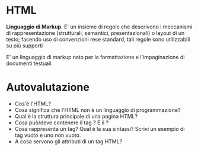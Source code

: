 # HTML

**Linguaggio di Markup**. E' un insieme di regole che descrivono i
meccanismi di rappresentazione (strutturali, semantici,
presentazionali) o layout di un testo; facendo uso di convenzioni rese
standard, tali regole sono utilizzabili su più supporti

E' un linguaggio di markup nato per la formattazione e l'impaginazione
di documenti testuali.

# Autovalutazione

- Cos'è l'HTML?
- Cosa significa che l'HTML non è un linguaggio di programmazione?
- Qual è la struttura principale di una pagina HTML?
- Cosa può/deve contenere il tag <head>? E il <body>?
- Cosa rappresenta un tag? Qual è la sua sintassi? Scrivi un esempio
  di tag vuoto e uno non vuoto.
- A cosa servono gli attributi di un tag HTML?
